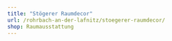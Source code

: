 ```yaml
---
title: "Stögerer Raumdecor"
url: /rohrbach-an-der-lafnitz/stoegerer-raumdecor/
shop: Raumausstattung
---
```


